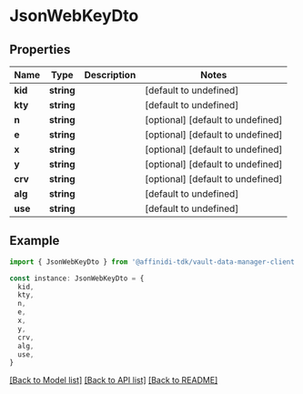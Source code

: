 # JsonWebKeyDto

## Properties

| Name    | Type       | Description | Notes                             |
| ------- | ---------- | ----------- | --------------------------------- |
| **kid** | **string** |             | [default to undefined]            |
| **kty** | **string** |             | [default to undefined]            |
| **n**   | **string** |             | [optional] [default to undefined] |
| **e**   | **string** |             | [optional] [default to undefined] |
| **x**   | **string** |             | [optional] [default to undefined] |
| **y**   | **string** |             | [optional] [default to undefined] |
| **crv** | **string** |             | [optional] [default to undefined] |
| **alg** | **string** |             | [default to undefined]            |
| **use** | **string** |             | [default to undefined]            |

## Example

```typescript
import { JsonWebKeyDto } from '@affinidi-tdk/vault-data-manager-client'

const instance: JsonWebKeyDto = {
  kid,
  kty,
  n,
  e,
  x,
  y,
  crv,
  alg,
  use,
}
```

[[Back to Model list]](../README.md#documentation-for-models) [[Back to API list]](../README.md#documentation-for-api-endpoints) [[Back to README]](../README.md)
